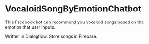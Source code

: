 # VocaloidSongByEmotionChatbot

This Facebook bot can recommend you vocaloid songs based on the emotion that user inputs.

Written in Dialogflow. Store songs in Firebase.
